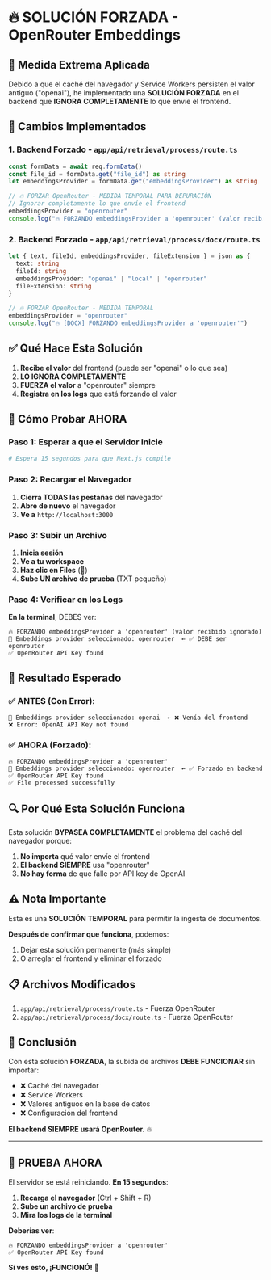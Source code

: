 # 🔥 SOLUCIÓN FORZADA - OpenRouter Embeddings

## 🚨 Medida Extrema Aplicada

Debido a que el caché del navegador y Service Workers persisten el valor antiguo ("openai"), he implementado una **SOLUCIÓN FORZADA** en el backend que **IGNORA COMPLETAMENTE** lo que envíe el frontend.

## 🔧 Cambios Implementados

### 1. Backend Forzado - `app/api/retrieval/process/route.ts`

```typescript
const formData = await req.formData()
const file_id = formData.get("file_id") as string
let embeddingsProvider = formData.get("embeddingsProvider") as string

// 🔥 FORZAR OpenRouter - MEDIDA TEMPORAL PARA DEPURACIÓN
// Ignorar completamente lo que envíe el frontend
embeddingsProvider = "openrouter"
console.log("🔥 FORZANDO embeddingsProvider a 'openrouter' (valor recibido ignorado)")
```

### 2. Backend Forzado - `app/api/retrieval/process/docx/route.ts`

```typescript
let { text, fileId, embeddingsProvider, fileExtension } = json as {
  text: string
  fileId: string
  embeddingsProvider: "openai" | "local" | "openrouter"
  fileExtension: string
}

// 🔥 FORZAR OpenRouter - MEDIDA TEMPORAL
embeddingsProvider = "openrouter"
console.log("🔥 [DOCX] FORZANDO embeddingsProvider a 'openrouter'")
```

## ✅ Qué Hace Esta Solución

1. **Recibe el valor** del frontend (puede ser "openai" o lo que sea)
2. **LO IGNORA COMPLETAMENTE**
3. **FUERZA el valor** a "openrouter" siempre
4. **Registra en los logs** que está forzando el valor

## 🚀 Cómo Probar AHORA

### Paso 1: Esperar a que el Servidor Inicie

```bash
# Espera 15 segundos para que Next.js compile
```

### Paso 2: Recargar el Navegador

1. **Cierra TODAS las pestañas** del navegador
2. **Abre de nuevo** el navegador
3. **Ve a** `http://localhost:3000`

### Paso 3: Subir un Archivo

1. **Inicia sesión**
2. **Ve a tu workspace**
3. **Haz clic en Files** (📁)
4. **Sube UN archivo de prueba** (TXT pequeño)

### Paso 4: Verificar en los Logs

**En la terminal**, DEBES ver:

```
🔥 FORZANDO embeddingsProvider a 'openrouter' (valor recibido ignorado)
📌 Embeddings provider seleccionado: openrouter  ← ✅ DEBE ser openrouter
✅ OpenRouter API Key found
```

## 🎯 Resultado Esperado

### ✅ ANTES (Con Error):
```
📌 Embeddings provider seleccionado: openai  ← ❌ Venía del frontend
❌ Error: OpenAI API Key not found
```

### ✅ AHORA (Forzado):
```
🔥 FORZANDO embeddingsProvider a 'openrouter'
📌 Embeddings provider seleccionado: openrouter  ← ✅ Forzado en backend
✅ OpenRouter API Key found
✅ File processed successfully
```

## 🔍 Por Qué Esta Solución Funciona

Esta solución **BYPASEA COMPLETAMENTE** el problema del caché del navegador porque:

1. **No importa** qué valor envíe el frontend
2. **El backend SIEMPRE** usa "openrouter"
3. **No hay forma** de que falle por API key de OpenAI

## ⚠️ Nota Importante

Esta es una **SOLUCIÓN TEMPORAL** para permitir la ingesta de documentos.

**Después de confirmar que funciona**, podemos:
1. Dejar esta solución permanente (más simple)
2. O arreglar el frontend y eliminar el forzado

## 📋 Archivos Modificados

1. `app/api/retrieval/process/route.ts` - Fuerza OpenRouter
2. `app/api/retrieval/process/docx/route.ts` - Fuerza OpenRouter

## 🎉 Conclusión

Con esta solución **FORZADA**, la subida de archivos **DEBE FUNCIONAR** sin importar:
- ❌ Caché del navegador
- ❌ Service Workers
- ❌ Valores antiguos en la base de datos
- ❌ Configuración del frontend

**El backend SIEMPRE usará OpenRouter.** 🔥

---

## 🚨 PRUEBA AHORA

El servidor se está reiniciando. **En 15 segundos**:

1. **Recarga el navegador** (Ctrl + Shift + R)
2. **Sube un archivo de prueba**
3. **Mira los logs de la terminal**

**Deberías ver**:
```
🔥 FORZANDO embeddingsProvider a 'openrouter'
✅ OpenRouter API Key found
```

**Si ves esto, ¡FUNCIONÓ!** 🎊













